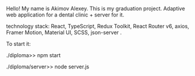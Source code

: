 Hello! My name is Akimov Alexey. This is my graduation project. Adaptive web application for a dental clinic + server for it.

technology stack: React, TypeScript, Redux Toolkit, React Router v6, axios, Framer Motion, Material UI, SCSS, json-server .

To start it:

./diploma>> npm start

./diploma/server>> node server.js
